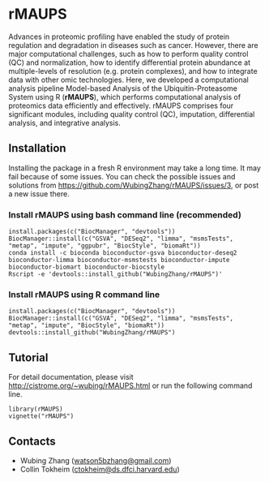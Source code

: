 # rMAUPS

Advances in proteomic profiling have enabled the study of protein regulation and degradation in diseases such as cancer. However, there are major computational challenges, such as how to perform quality control (QC) and normalization, how to identify differential protein abundance at multiple-levels of resolution (e.g. protein complexes), and how to integrate data with other omic technologies. Here, we developed a computational analysis pipeline Model-based Analysis of the Ubiquitin-Proteasome System using R (**rMAUPS**), which performs computational analysis of proteomics data efficiently and effectively. rMAUPS comprises four significant modules, including quality control (QC), imputation, differential analysis, and integrative analysis.

## Installation
Installing the package in a fresh R environment may take a long time. It may fail because of some issues. You can check the possible issues and solutions from https://github.com/WubingZhang/rMAUPS/issues/3, or post a new issue there.

### Install rMAUPS using bash command line (recommended)
```
install.packages(c("BiocManager", "devtools"))
BiocManager::install(c("GSVA", "DESeq2", "limma", "msmsTests", "metap", "impute", "ggpubr", "BiocStyle", "biomaRt"))
conda install -c bioconda bioconductor-gsva bioconductor-deseq2 bioconductor-limma bioconductor-msmstests bioconductor-impute bioconductor-biomart bioconductor-biocstyle
Rscript -e 'devtools::install_github("WubingZhang/rMAUPS")'
```
### Install rMAUPS using R command line
```
install.packages(c("BiocManager", "devtools"))
BiocManager::install(c("GSVA", "DESeq2", "limma", "msmsTests", "metap", "impute", "BiocStyle", "biomaRt")) 
devtools::install_github("WubingZhang/rMAUPS")
```

## Tutorial
For detail documentation, please visit http://cistrome.org/~wubing/rMAUPS.html or run the following command line.

```
library(rMAUPS)
vignette("rMAUPS")
```


## Contacts

* Wubing Zhang (watson5bzhang@gmail.com)
* Collin Tokheim (ctokheim@ds.dfci.harvard.edu)

